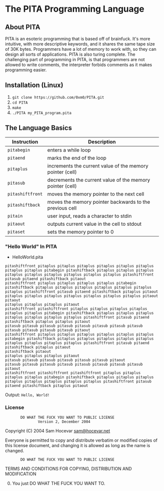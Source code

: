 # The PITA Programming Language 

## About PITA
PITA is an esoteric programming that is based off of brainfuck. It's more intuitive, with more descriptive keywords, and it shares the same tape size of 30K bytes. Programmers have a lot of memory to work with, so they can design all sorts of applications. PITA is also turing complete. The challenging part of programming in PITA, is that programmers are not allowed to write comments, the interpreter forbids comments as it makes programming easier.<br/>

## Installation (Linux)
1. ``git clone https://github.com/0xm0/PITA.git``<br/>
2. ``cd PITA``<br/>
3. ``make``<br/>
4. ``./PITA my_PITA_program.pita``<br/>

## The Language Basics
| Instruction | Description |
| --- | --- |
| `pitabegin` | enters a while loop |
| `pitaend` | marks the end of the loop |
| `pitaplus` | increments the current value of the memory pointer (cell)|
| `pitasub` | decrements the current value of the memory pointer (cell) |
| `pitashiftfront` | moves the memory pointer to the next cell |
| `pitashiftback` | moves the memory pointer backwards to the previous cell|
| `pitain` | user input, reads a character to stdin |
| `pitaout` | outputs current value in the cell to stdout |
| `pitaset` | sets the memory pointer to 0 |

### "Hello World" In PITA
- HelloWorld.pita <br/>
```
pitashiftfront pitaplus pitaplus pitaplus pitaplus pitaplus pitaplus pitaplus pitaplus pitabegin pitashiftback pitaplus pitaplus pitaplus pitaplus pitaplus pitaplus pitaplus pitaplus pitaplus pitashiftfront pitasub pitaend pitashiftback pitaout
pitashiftfront pitaplus pitaplus pitaplus pitaplus pitabegin pitashiftback pitaplus pitaplus pitaplus pitaplus pitaplus pitaplus pitaplus pitashiftfront pitasub pitaend pitashiftback pitaplus pitaout
pitaplus pitaplus pitaplus pitaplus pitaplus pitaplus pitaplus pitaout pitaout
pitaplus pitaplus pitaplus pitaout
pitashiftfront pitashiftfront pitaplus pitaplus pitaplus pitaplus pitaplus pitaplus pitabegin pitashiftback pitaplus pitaplus pitaplus pitaplus pitaplus pitaplus pitaplus pitashiftfront pitasub pitaend pitashiftback pitaplus pitaplus pitaout
pitasub pitasub pitasub pitasub pitasub pitasub pitasub pitasub pitasub pitasub pitasub pitasub pitaout
pitashiftfront pitaplus pitaplus pitaplus pitaplus pitaplus pitaplus pitabegin pitashiftback pitaplus pitaplus pitaplus pitaplus pitaplus pitaplus pitaplus pitaplus pitaplus pitashiftfront pitasub pitaend pitashiftback pitaplus pitaout
pitashiftback pitaout
pitaplus pitaplus pitaplus pitaout
pitasub pitasub pitasub pitasub pitasub pitasub pitaout
pitasub pitasub pitasub pitasub pitasub pitasub pitasub pitasub pitaout
pitashiftfront pitashiftfront pitashiftfront pitaplus pitaplus pitaplus pitaplus pitabegin pitashiftback pitaplus pitaplus pitaplus pitaplus pitaplus pitaplus pitaplus pitaplus pitashiftfront pitasub pitaend pitashiftback pitaplus pitaout
```
Output: ``Hello, World!``<br/>

### License
           DO WHAT THE FUCK YOU WANT TO PUBLIC LICENSE
                   Version 2, December 2004
 
Copyright (C) 2004 Sam Hocevar <sam@hocevar.net>

Everyone is permitted to copy and distribute verbatim or modified
copies of this license document, and changing it is allowed as long
as the name is changed.
 
           DO WHAT THE FUCK YOU WANT TO PUBLIC LICENSE
  TERMS AND CONDITIONS FOR COPYING, DISTRIBUTION AND MODIFICATION

 0. You just DO WHAT THE FUCK YOU WANT TO.
